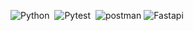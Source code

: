 ![Python](https://img.shields.io/badge/-Python-FC6D26?style=flat&logo=Python)&nbsp;
![Pytest](https://img.shields.io/badge/-Pytest-FFCE00?style=flat&logo=Pytest)&nbsp;
![postman](https://img.shields.io/badge/-Postman-A6A9AA?style=flat&logo=Postman)
![Fastapi](https://img.shields.io/badge/-fastapi-2C3E50?style=flat&logo=fastapi)
